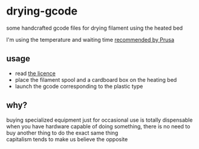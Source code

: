 # drying-gcode

some handcrafted gcode files for drying filament using the heated bed

I'm using the temperature and waiting time [recommended by Prusa](https://help.prusa3d.com/article/drying-filament_332086#drying-methods)

## usage

- read [the licence](https://github.com/OniriCorpe/drying-gcode/blob/main/LICENCE.md)
- place the filament spool and a cardboard box on the heating bed
- launch the gcode corresponding to the plastic type

## why?

buying specialized equipment just for occasional use is totally dispensable  
when you have hardware capable of doing something, there is no need to buy another thing to do the exact same thing  
capitalism tends to make us believe the opposite
